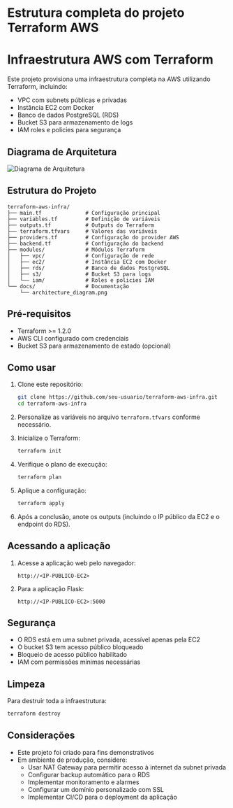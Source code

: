 # Estrutura completa do projeto Terraform AWS

# Infraestrutura AWS com Terraform

Este projeto provisiona uma infraestrutura completa na AWS utilizando Terraform, incluindo:
- VPC com subnets públicas e privadas
- Instância EC2 com Docker
- Banco de dados PostgreSQL (RDS)
- Bucket S3 para armazenamento de logs
- IAM roles e policies para segurança

## Diagrama de Arquitetura

![Diagrama de Arquitetura](docs/architecture_diagram.png)

## Estrutura do Projeto

```
terraform-aws-infra/
├── main.tf              # Configuração principal
├── variables.tf         # Definição de variáveis
├── outputs.tf           # Outputs do Terraform
├── terraform.tfvars     # Valores das variáveis
├── providers.tf         # Configuração do provider AWS
├── backend.tf           # Configuração do backend
├── modules/             # Módulos Terraform
│   ├── vpc/             # Configuração de rede
│   ├── ec2/             # Instância EC2 com Docker
│   ├── rds/             # Banco de dados PostgreSQL
│   ├── s3/              # Bucket S3 para logs
│   └── iam/             # Roles e policies IAM
└── docs/                # Documentação
    └── architecture_diagram.png
```

## Pré-requisitos

- Terraform >= 1.2.0
- AWS CLI configurado com credenciais
- Bucket S3 para armazenamento de estado (opcional)

## Como usar

1. Clone este repositório:
   ```bash
   git clone https://github.com/seu-usuario/terraform-aws-infra.git
   cd terraform-aws-infra
   ```

2. Personalize as variáveis no arquivo `terraform.tfvars` conforme necessário.

3. Inicialize o Terraform:
   ```bash
   terraform init
   ```

4. Verifique o plano de execução:
   ```bash
   terraform plan
   ```

5. Aplique a configuração:
   ```bash
   terraform apply
   ```

6. Após a conclusão, anote os outputs (incluindo o IP público da EC2 e o endpoint do RDS).

## Acessando a aplicação

1. Acesse a aplicação web pelo navegador:
   ```
   http://<IP-PUBLICO-EC2>
   ```

2. Para a aplicação Flask:
   ```
   http://<IP-PUBLICO-EC2>:5000
   ```

## Segurança

- O RDS está em uma subnet privada, acessível apenas pela EC2
- O bucket S3 tem acesso público bloqueado
- Bloqueio de acesso público habilitado
- IAM com permissões mínimas necessárias

## Limpeza

Para destruir toda a infraestrutura:
```bash
terraform destroy
```

## Considerações

- Este projeto foi criado para fins demonstrativos
- Em ambiente de produção, considere:
  - Usar NAT Gateway para permitir acesso à internet da subnet privada
  - Configurar backup automático para o RDS
  - Implementar monitoramento e alarmes
  - Configurar um domínio personalizado com SSL
  - Implementar CI/CD para o deployment da aplicação